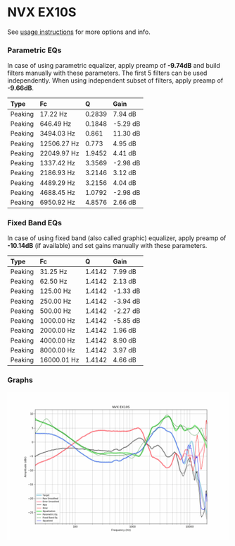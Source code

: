 # NVX EX10S
See [usage instructions](https://github.com/jaakkopasanen/AutoEq#usage) for more options and info.

### Parametric EQs
In case of using parametric equalizer, apply preamp of **-9.74dB** and build filters manually
with these parameters. The first 5 filters can be used independently.
When using independent subset of filters, apply preamp of **-9.66dB**.

| Type    | Fc          |      Q | Gain     |
|:--------|:------------|:-------|:---------|
| Peaking | 17.22 Hz    | 0.2839 | 7.94 dB  |
| Peaking | 646.49 Hz   | 0.1848 | -5.29 dB |
| Peaking | 3494.03 Hz  | 0.861  | 11.30 dB |
| Peaking | 12506.27 Hz | 0.773  | 4.95 dB  |
| Peaking | 22049.97 Hz | 1.9452 | 4.41 dB  |
| Peaking | 1337.42 Hz  | 3.3569 | -2.98 dB |
| Peaking | 2186.93 Hz  | 3.2146 | 3.12 dB  |
| Peaking | 4489.29 Hz  | 3.2156 | 4.04 dB  |
| Peaking | 4688.45 Hz  | 1.0792 | -2.98 dB |
| Peaking | 6950.92 Hz  | 4.8576 | 2.66 dB  |

### Fixed Band EQs
In case of using fixed band (also called graphic) equalizer, apply preamp of **-10.14dB**
(if available) and set gains manually with these parameters.

| Type    | Fc          |      Q | Gain     |
|:--------|:------------|:-------|:---------|
| Peaking | 31.25 Hz    | 1.4142 | 7.99 dB  |
| Peaking | 62.50 Hz    | 1.4142 | 2.13 dB  |
| Peaking | 125.00 Hz   | 1.4142 | -1.33 dB |
| Peaking | 250.00 Hz   | 1.4142 | -3.94 dB |
| Peaking | 500.00 Hz   | 1.4142 | -2.27 dB |
| Peaking | 1000.00 Hz  | 1.4142 | -5.85 dB |
| Peaking | 2000.00 Hz  | 1.4142 | 1.96 dB  |
| Peaking | 4000.00 Hz  | 1.4142 | 8.90 dB  |
| Peaking | 8000.00 Hz  | 1.4142 | 3.97 dB  |
| Peaking | 16000.01 Hz | 1.4142 | 4.66 dB  |

### Graphs
![](./NVX%20EX10S.png)